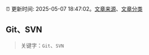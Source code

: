 :alarm_clock: 更新时间: 2025-05-07 18:47:02。[文章来源](/README.md)、[文章分类](/TAGS.md)

## Git、SVN


> 关键字：`Git`、`SVN`



